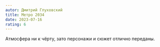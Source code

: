 ```yaml
---
autor: Дмитрий Глуховский
title: Метро 2034
date: 2023-07-16
rating: 6
---
```

Атмосфера ни к чёрту, зато персонажи и сюжет отлично переданы.